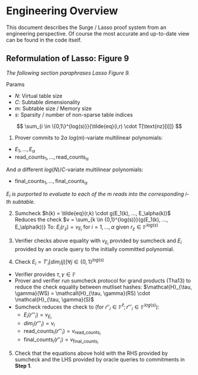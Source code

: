 # Engineering Overview
This document describes the Surge / Lasso proof system from an engineering perspective. Of course the most accurate and up-to-date view can be found in the code itself.

## Reformulation of Lasso: Figure 9
*The following section paraphrases Lasso Figure 9.*

Params
- $N$: Virtual table size
- $C$: Subtable dimensionality
- $m$: Subtable size / Memory size
- $s$: Sparsity / number of non-sparse table indices

$$
\sum_{i \in \{0,1\}^{log(s)}}{\tilde{eq}(i,r) \cdot T[\text{nz}[i]]}
$$
1. Prover commits to $2 \alpha$ $log(m)$-variate multilinear polynomials:
- $E_1,...,E_\alpha$
- $\text{read_counts}_1, ..., \text{read_counts}_\alpha$

And $\alpha$ different $log(N)/C$-variate multilinear polynomials:
- $\text{final_counts}_1, ..., \text{final_counts}_\alpha$

*$E_i$ is purported to evaluate to each of the $m$ reads into the corresponding $i$-th subtable.*

2. Sumcheck $h(k) = \tilde{eq}(r,k) \cdot g(E_1(k), ..., E_\alpha(k))$
Reduces the check $v = \sum_{k \in \{0,1\}^{log(s)}}{g(E_1(k), ..., E_\alpha(k))}
To: $E_i(r_z) = v_{E_i}$ for $i=1,...,\alpha$ given $r_z \in \mathbb{F}^{log(s)}$

3. Verifier checks above equality with $v_{E_i}$ provided by sumcheck and $E_i$ provided by an oracle query to the initially committed polynomial.

4. Check $E_i = T'_i[dim_i(j)] \forall j \in \{0,1\}^{log(s)}$
- Verifier provides $\tau, \gamma \in \mathbb{F}$
- Prover and verifier run sumcheck protocol for grand products (Tha13) to reduce the check equality between mutliset hashes: $\mathcal{H}_{\tau, \gamma}(WS) = \mathcall{H}_{\tau, \gamma}(RS) \cdot \mathcal{H}_{\tau, \gamma}(S)$
- Sumcheck reduces the check to (for $r''_i \in \mathbb{F}^\ell; r'''_i \in \mathbb{F}^{log(s)}$):
    - $E_i(r'''_i) = v_{E_i}$
    - $dim_i(r'''_i) = v_i$
    - $\text{read_counts}_i(r'''_i) = v_{\text{read_counts}_i}$
    - $\text{final_counts}_i(r''_i) = v_{\text{final_counts}_i}$

5. Check that the equations above hold with the RHS provided by sumcheck and the LHS provided by oracle queries to commitments in **Step 1**.

